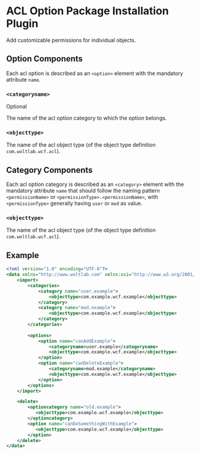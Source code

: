 # ACL Option Package Installation Plugin

Add customizable permissions for individual objects.

## Option Components

Each acl option is described as an `<option>` element with the mandatory attribute `name`.

### `<categoryname>`

<span class="label label-info">Optional</span>

The name of the acl option category to which the option belongs.

### `<objecttype>`

The name of the acl object type (of the object type definition `com.woltlab.wcf.acl`).


## Category Components

Each acl option category is described as an `<category>` element with the mandatory attribute `name`  that should follow the naming pattern `<permissionName>` or `<permissionType>.<permissionName>`, with `<permissionType>` generally having `user` or `mod` as value.

### `<objecttype>`

The name of the acl object type (of the object type definition `com.woltlab.wcf.acl`).


## Example

```xml
<?xml version="1.0" encoding="UTF-8"?>
<data xmlns="http://www.woltlab.com" xmlns:xsi="http://www.w3.org/2001/XMLSchema-instance" xsi:schemaLocation="http://www.woltlab.com http://www.woltlab.com/XSD/2019/aclOption.xsd">
    <import>
        <categories>
            <category name="user.example">
                <objecttype>com.example.wcf.example</objecttype>
            </category>
            <category name="mod.example">
                <objecttype>com.example.wcf.example</objecttype>
            </category>
        </categories>
        
        <options>
            <option name="canAddExample">
                <categoryname>user.example</categoryname>
                <objecttype>com.example.wcf.example</objecttype>
            </option>
            <option name="canDeleteExample">
                <categoryname>mod.example</categoryname>
                <objecttype>com.example.wcf.example</objecttype>
            </option>
        </options>
    </import>

    <delete>
        <optioncategory name="old.example">
           <objecttype>com.example.wcf.example</objecttype>
        </optioncategory>
        <option name="canDoSomethingWithExample">
           <objecttype>com.example.wcf.example</objecttype>
        </option>
    </delete>
</data>
```
